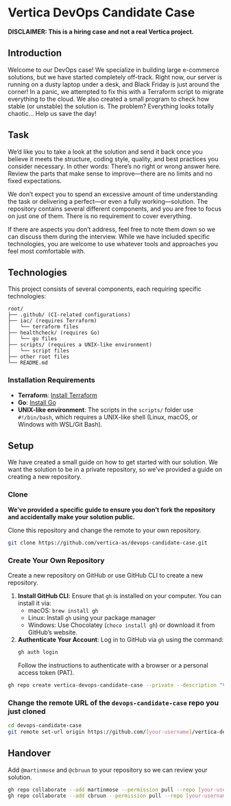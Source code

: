 # Vertica DevOps Candidate Case

**DISCLAIMER: This is a hiring case and not a real Vertica project.**

## Introduction
Welcome to our DevOps case!
We specialize in building large e-commerce solutions, but we have started completely off-track.
Right now, our server is running on a dusty laptop under a desk, and Black Friday is just around the corner!
In a panic, we attempted to fix this with a Terraform script to migrate everything to the cloud.
We also created a small program to check how stable (or unstable) the solution is.
The problem? Everything looks totally chaotic… Help us save the day!

## Task
We’d like you to take a look at the solution and send it back once you believe it meets the structure, coding style, quality, and best practices you consider necessary.
In other words: There’s no right or wrong answer here. Review the parts that make sense to improve—there are no limits and no fixed expectations.

We don’t expect you to spend an excessive amount of time understanding the task or delivering a perfect—or even a fully working—solution.
The repository contains several different components, and you are free to focus on just one of them. There is no requirement to cover everything.

If there are aspects you don’t address, feel free to note them down so we can discuss them during the interview.
While we have included specific technologies, you are welcome to use whatever tools and approaches you feel most comfortable with.

## Technologies
This project consists of several components, each requiring specific technologies:

```
root/
├── .github/ (CI-related configurations)
├── iac/ (requires Terraform)
│   └── terraform files
├── healthcheck/ (requires Go)
│   └── go files
├── scripts/ (requires a UNIX-like environment)
│   └── script files
├── other root files 
└── README.md
```

### Installation Requirements
- **Terraform**: [Install Terraform](https://developer.hashicorp.com/terraform/tutorials/aws-get-started/install-cli)
- **Go**: [Install Go](https://go.dev/doc/install)
- **UNIX-like environment**: The scripts in the `scripts/` folder use `#!/bin/bash`, which requires a UNIX-like shell (Linux, macOS, or Windows with WSL/Git Bash).

## Setup
We have created a small guide on how to get started with our solution.
We want the solution to be in a private repository, so we’ve provided a guide on creating a new repository.

### Clone

**We’ve provided a specific guide to ensure you don’t fork the repository and accidentally make your solution public.**

Clone this repository and change the remote to your own repository.

```bash
git clone https://github.com/vertica-as/devops-candidate-case.git
```

### Create Your Own Repository

Create a new repository on GitHub or use GitHub CLI to create a new repository.

1. **Install GitHub CLI**: Ensure that `gh` is installed on your computer. You can install it via:
   - macOS: `brew install gh`
   - Linux: Install `gh` using your package manager
   - Windows: Use Chocolatey (`choco install gh`) or download it from GitHub’s website.
2. **Authenticate Your Account**: Log in to GitHub via `gh` using the command:
   ```bash
   gh auth login
   ```
   Follow the instructions to authenticate with a browser or a personal access token (PAT).

```bash
gh repo create vertica-devops-candidate-case --private --description "Vertica DevOps candidate case" --confirm
```

### Change the remote URL of the `devops-candidate-case` repo you just cloned

```bash
cd devops-candidate-case
git remote set-url origin https://github.com/[your-username]/vertica-devops-candidate-case.git
```

## Handover
Add `@martinmose` and `@cbruun` to your repository so we can review your solution.

```bash
gh repo collaborate --add martinmose --permission pull --repo [your-username]/vertica-devops-candidate-case
gh repo collaborate --add cbruun --permission pull --repo [your-username]/vertica-devops-candidate-case
```
